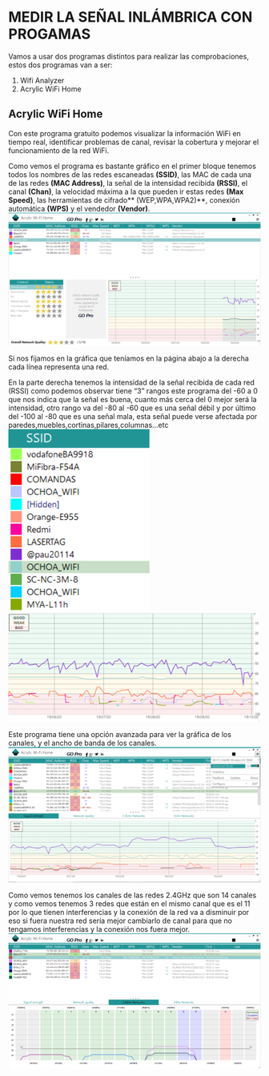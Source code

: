 # MEDIR LA SEÑAL INLÁMBRICA CON PROGAMAS

Vamos a usar dos programas distintos para realizar las comprobaciones, estos dos programas van a ser:

1. Wifi Analyzer
2. Acrylic WiFi Home

## Acrylic WiFi Home

Con este programa gratuito podemos visualizar la información WiFi en tiempo real, identificar problemas de canal, revisar la cobertura y mejorar el funcionamiento de la red WiFi.

Como vemos el programa es bastante gráfico en el primer bloque tenemos todos los nombres de las redes escaneadas **(SSID)**, las MAC de cada una de las redes **(MAC Address)**, la señal de la intensidad recibida **(RSSI)**, el canal **(Chan)**, la velocidad máxima a la que pueden ir estas redes **(Max Speed)**, las herramientas de cifrado** (WEP,WPA,WPA2)**, conexión automática **(WPS)** y el vendedor **(Vendor)**.
![IMAGEN ACRILYC WIFI HOME](./docs/Captura.PNG)

Si nos fijamos en la gráfica que teníamos en la página abajo a la derecha cada línea representa una red.

En la parte derecha tenemos la intensidad de la señal recibida de cada red (RSSI) como podemos observar tiene “3” rangos este programa del -60 a 0 que nos indica que la señal es buena, cuanto más cerca del 0 mejor será la intensidad, otro rango va del -80 al -60 que es una señal débil y por último del -100 al -80 que es una señal mala, esta señal puede verse afectada por paredes,muebles,cortinas,pilares,columnas...etc
![IMAGEN ACRILYC WIFI HOME](./docs/1.PNG)
![IMAGEN ACRILYC WIFI HOME](./docs/2.PNG)

Este programa tiene una opción avanzada para ver la gráfica de los canales, y el ancho de banda de los canales.
![IMAGEN ACRILYC WIFI HOME](./docs/avanzado.PNG)

Como vemos tenemos los canales de las redes 2.4GHz que son 14 canales y como vemos tenemos 3 redes que están en el mismo canal que es el 11 por lo que tienen interferencias y la conexión de la red va a disminuir por eso si fuera nuestra red sería mejor cambiarlo de canal para que no tengamos interferencias y la conexión nos fuera mejor.
![IMAGEN ACRILYC WIFI HOME](./docs/interferencias.PNG)

